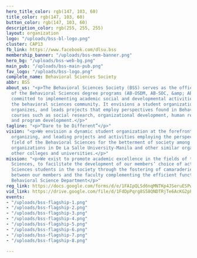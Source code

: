 ```yaml
---
hero_title_color: rgb(147, 103, 60)
title_color: rgb(147, 103, 60)
button_color: rgb(147, 103, 60)
description_color: rgb(255, 255, 255)
layout: organization
logo: "/uploads/bss-bl-logo.png"
cluster: CAP13
fb_link: https://www.facebook.com/dlsu.bss
membership_banner: "/uploads/bss-mem-banner.png"
hero_bg: "/uploads/bss-web-bg.png"
main_pub: "/uploads/bss-main-pub.png"
fav_logo: "/uploads/bss-logo.png"
complete_name: Behavioral Sciences Society
abbr: BSS
about_us: "<p>The Behavioral Sciences Society (BSS) serves as the official organization
  of the Behavioral Sciences degree programs (AB-OSDM, AB-SOC, &amp; AB-SPM). It is
  committed to implementing academic social and developmental activities that benefit
  the behavioral sciences community. It envisions a student organization that initiates,
  organizes, and leads projects that employ perspectives found in Behavioral Sciences
  courses such as social research, organizational development, human resource management
  and program development.</p>"
tagline: "<p>“Dare to be Different”</p>"
vision: "<p>We envision a dynamic student organization at the forefront of initiating,
  organizing, and leading projects and activities employing the perspectives in the
  field of the Behavioral Sciences for the betterment of society among our student
  organizations in De La Salle University-Manila and other similar organizations and
  other colleges and universities.</p>"
mission: "<p>We exist to promote academic excellence in the fields of the Behavioral
  Sciences, to facilitate the development of our members’ choice of action as Behavioral
  Sciences students in the society through the fostering of camaraderie among and
  between our members and the faculty complementing the efficient functioning of the
  Behavioral Science Department</p>"
reg_link: https://docs.google.com/forms/d/e/1FAIpQLSd6nqMNTKp4JSeruESPwhM7gkg5TlV-JJvfq3ySs2_e46AIJA/viewform?usp=pp_url
vid_link: https://drive.google.com/file/d/1FdDpPqrg8S58QNDTRjTe6AcKG2pPl6gt/preview
events:
- "/uploads/bss-flagship-1.png"
- "/uploads/bss-flagship-2.png"
- "/uploads/bss-flagship-3.png"
- "/uploads/bss-flagship-4.png"
- "/uploads/bss-flagship-5.png"
- "/uploads/bss-flagship-6.png"
- "/uploads/bss-flagship-7.png"
- "/uploads/bss-flagship-8.png"

---
```

